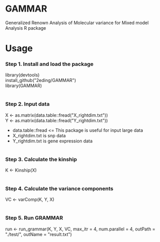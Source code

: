 # GAMMAR
Generalized Renown Analysis of Molecular variance for Mixed model Analysis R package

# Usage

### Step 1. Install and load the package
library(devtools)<br>
install_github("2eding/GAMMAR")<br>
library(GAMMAR)<br><br>

### Step 2. Input data
X <- as.matrix(data.table::fread("X_rightdim.txt"))<br>
Y <- as.matrix(data.table::fread("Y_rightdim.txt"))<br>
* data.table::fread <= This package is useful for input large data<br>
* X_rightdim.txt is snp data
* Y_rightdim.txt is gene expression data
<br><br>
### Step 3. Calculate the kinship
K <- Kinship(X)<br><br>

### Step 4. Calculate the variance components
VC <- varComp(K, Y, X)<br><br>

### Step 5. Run GRAMMAR
run <- run_grammar(K, Y, X, VC, max_itr = 4, num.parallel = 4, outPath = "./test/", outName = "result.txt")
